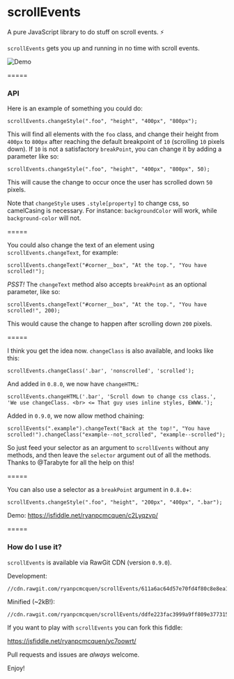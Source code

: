 # scrollEvents
A pure JavaScript library to do stuff on scroll events. :zap:

`scrollEvents` gets you up and running in no time with scroll events.

![Demo](https://ryanpcmcquen.org/scrollEvents/scrollEventsDemo.gif)

=====

### API

Here is an example of something you could do:

    scrollEvents.changeStyle(".foo", "height", "400px", "800px");

This will find all elements with the `foo` class, and change their height from `400px` to `800px` after reaching the default breakpoint of `10` (scrolling `10` pixels down). If `10` is not a satisfactory `breakPoint`, you can change it by adding a parameter like so:

    scrollEvents.changeStyle(".foo", "height", "400px", "800px", 50);

This will cause the change to occur once the user has scrolled down `50` pixels.

Note that `changeStyle` uses `.style[property]` to change css, so camelCasing is necessary. For instance: `backgroundColor` will work, while `background-color` will not.

=====

You could also change the text of an element using `scrollEvents.changeText`, for example:

    scrollEvents.changeText("#corner__box", "At the top.", "You have scrolled!");

*PSST!* The `changeText` method also accepts `breakPoint` as an optional parameter, like so:

    scrollEvents.changeText("#corner__box", "At the top.", "You have scrolled!", 200);

This would cause the change to happen after scrolling down `200` pixels.

=====

I think you get the idea now. `changeClass` is also available, and looks like this:

    scrollEvents.changeClass('.bar', 'nonscrolled', 'scrolled');

And added in `0.8.0`, we now have `changeHTML`:

    scrollEvents.changeHTML('.bar', 'Scroll down to change css class.', 'We use changeClass. <br> <= That guy uses inline styles, EWWW.');

Added in `0.9.0`, we now allow method chaining:

    scrollEvents(".example").changeText("Back at the top!", "You have scrolled!").changeClass("example--not_scrolled", "example--scrolled");

So just feed your selector as an argument to `scrollEvents` without any methods, and then leave the `selector` argument out of all the methods. Thanks to @Tarabyte for all the help on this!

=====

You can also use a selector as a `breakPoint` argument in `0.8.0`+:

    scrollEvents.changeStyle(".foo", "height", "200px", "400px", ".bar");

Demo: https://jsfiddle.net/ryanpcmcquen/c2Lyqzvp/

=====

### How do I use it?

`scrollEvents` is available via RawGit CDN (version `0.9.0`).

Development:

    //cdn.rawgit.com/ryanpcmcquen/scrollEvents/611a6ac64d57e70fd4f80c8e8ea1577aef81713e/scrollEvents.js

Minified (~2kB!):

    //cdn.rawgit.com/ryanpcmcquen/scrollEvents/ddfe223fac3999a9ff809e377315fe86c442b671/scrollEvents.min.js


If you want to play with `scrollEvents` you can fork this fiddle:

https://jsfiddle.net/ryanpcmcquen/yc7oowrt/

Pull requests and issues are *always* welcome.

Enjoy!
